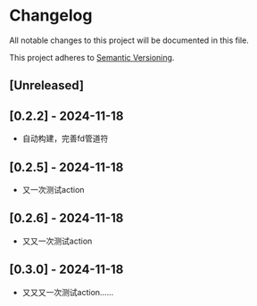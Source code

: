 # Changelog

All notable changes to this project will be documented in this file.

This project adheres to [Semantic Versioning](https://semver.org).

<!--
Note: In this file, do not use the hard wrap in the middle of a sentence for compatibility with GitHub comment style markdown rendering.
-->

## [Unreleased]

## [0.2.2] - 2024-11-18
- 自动构建，完善fd管道符

## [0.2.5] - 2024-11-18
- 又一次测试action

## [0.2.6] - 2024-11-18
- 又又一次测试action

## [0.3.0] - 2024-11-18
- 又又又一次测试action……